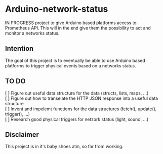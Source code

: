 # Arduino-network-status
IN PROGRESS project to give Arduino based platforms access to Prometheus API. This will in the end give them the possibility to act and monitor a networks status.

## Intention
The goal of this project is to eventually be able to use Arduino based platforms to trigger
physical events based on a networks status.

## TO DO
[ ] Figure out useful data structure for the data (structs, lists, maps, ...)  
[ ] Figure out how to transelate the HTTP JSON response into a useful data structure  
[ ] Invent and impelemt functions for the data structures (fetch(), update(), trigger(), ...)  
[ ] Research good physical triggers for netzork status (light, sound, ...)
## Disclaimer
This project is in it's baby shoes atm, so far from working.